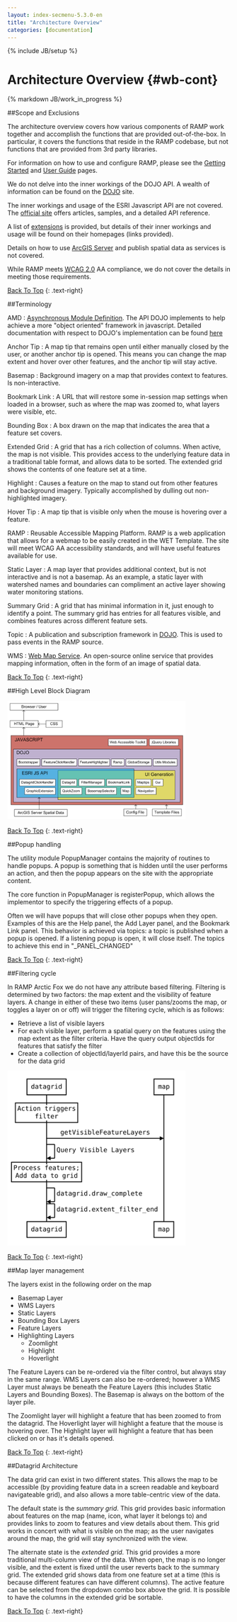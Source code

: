 ```yaml
---
layout: index-secmenu-5.3.0-en
title: "Architecture Overview"
categories: [documentation]
---
```

{% include JB/setup %}

<a name="top" />

# Architecture Overview {#wb-cont}

{% markdown JB/work_in_progress %}

<div class="toc"></div>

##Scope and Exclusions

The architecture overview covers how various components of RAMP work together and accomplish the functions that are provided out-of-the-box.  In particular, it covers the functions that reside in the RAMP codebase, but not functions that are provided from 3rd party libraries.

For information on how to use and configure RAMP, please see the [Getting Started](started-en.html) and [User Guide](ramp-customization-intro-en.html) pages.

We do not delve into the inner workings of the DOJO API.  A wealth of information can be found on the [DOJO](http://dojotoolkit.org/) site.

The inner workings and usage of the ESRI Javascript API are not covered.  The [official site](https://developers.arcgis.com/javascript/) offers articles, samples, and a detailed API reference.

A list of [extensions](external-libraries-en.html) is provided, but details of their inner workings and usage will be found on their homepages (links provided).

Details on how to use [ArcGIS Server](http://www.esri.com/software/arcgis/arcgisserver) and publish spatial data as services is not covered.

While RAMP meets [WCAG 2.0](http://www.w3.org/WAI/WCAG20/quickref/) AA compliance, we do not cover the details in meeting those requirements.

[Back To Top](#top)
{: .text-right}

##Terminology

AMD
: [Asynchronous Module Definition](https://github.com/amdjs/amdjs-api/wiki/AMD).  The API DOJO implements to help achieve a more "object oriented" framework in javascript.  Detailed documentation with respect to DOJO's implementation can be found [here](http://dojotoolkit.org/reference-guide/1.9/loader/amd.html)

Anchor Tip
: A map tip that remains open until either manually closed by the user, or another anchor tip is opened.  This means you can change the map extent and hover over other features, and the anchor tip will stay active.

Basemap
: Background imagery on a map that provides context to features.  Is non-interactive.

Bookmark Link
: A URL that will restore some in-session map settings when loaded in a browser, such as where the map was zoomed to, what layers were visible, etc.

Bounding Box
: A box drawn on the map that indicates the area that a feature set covers.

Extended Grid
: A grid that has a rich collection of columns.  When active, the map is not visible.  This provides access to the underlying feature data in a traditional table format, and allows data to be sorted.  The extended grid shows the contents of one feature set at a time.

Highlight
: Causes a feature on the map to stand out from other features and background imagery.  Typically accomplished by dulling out non-highlighted imagery.

Hover Tip
: A map tip that is visible only when the mouse is hovering over a feature.

RAMP
: Reusable Accessible Mapping Platform.  RAMP is a web application that allows for a webmap to be easily created in the WET Template.  The site will meet WCAG AA accessibility standards, and will have useful features available for use.

Static Layer
: A map layer that provides additional context, but is not interactive and is not a basemap.  As an example, a static layer with watershed names and boundaries can compliment an active layer showing water monitoring stations.

Summary Grid
: A grid that has minimal information in it, just enough to identify a point.   The summary grid has entries for all features visible, and combines features across different feature sets.

Topic
: A publication and subscription framework in [DOJO](http://dojotoolkit.org/reference-guide/1.9/dojo/topic.html).  This is used to pass events in the RAMP source.

WMS
: [Web Map Service](http://www.opengeospatial.org/standards/wms).  An open-source online service that provides mapping information, often in the form of an image of spatial data.

[Back To Top](#top)
{: .text-right}

##High Level Block Diagram

<section class="wb-lbx lbx-gal">
	<a href="assets/images/block_diagram.png">
		<img src="assets/images/block_diagram.png" style="max-width:80%" />
	</a>
</section>

[Back To Top](#top)
{: .text-right}

##Popup handling

The utility module PopupManager contains the majority of routines to handle popups.  A popup is something that is hidden until the user performs an action, and then the popup appears on the site with the appropriate content.

The core function in PopupManager is registerPopup, which allows the implementor to specify the triggering effects of a popup.

Often we will have popups that will close other popups when they open.  Examples of this are the Help panel, the Add Layer panel, and the Bookmark Link panel.  This behavior is achieved via topics: a topic is published when a popup is opened.  If a listening popup is open, it will close itself. The topics to achieve this end in "_PANEL_CHANGED"

[Back To Top](#top)
{: .text-right}

##Filtering cycle

In RAMP Arctic Fox we do not have any attribute based filtering.  Filtering is determined by two factors: the map extent and the visibility of feature layers.  A change in either of these two items (user pans/zooms the map, or toggles a layer on or off) will trigger the filtering cycle, which is as follows:

* Retrieve a list of visible layers
* For each visible layer, perform a spatial query on the features using the map extent as the filter criteria.  Have the query output objectIds for features that satisfy the filter
* Create a collection of objectId/layerId pairs, and have this be the source for the data grid

<section class="wb-lbx lbx-gal">
	<a href="assets/images/filter_data_sequence.svg">
		<img src="assets/images/filter_data_sequence.svg" style="max-width:80%" />
	</a>
</section>

[Back To Top](#top)
{: .text-right}

##Map layer management

The layers exist in the following order on the map

* Basemap Layer
* WMS Layers
* Static Layers
* Bounding Box Layers
* Feature Layers
* Highlighting Layers
  * Zoomlight
  * Highlight
  * Hoverlight

The Feature Layers can be re-ordered via the filter control, but always stay in the same range.  WMS Layers can also be re-ordered; however a WMS Layer must always be beneath the Feature Layers (this includes Static Layers and Bounding Boxes).  The Basemap is always on the bottom of the layer pile.

The Zoomlight layer will highlight a feature that has been zoomed to from the datagrid.  The Hoverlight layer will highlight a feature that the mouse is hovering over.  The Highlight layer will highlight a feature that has been clicked on or has it's details opened.

[Back To Top](#top)
{: .text-right}

##Datagrid Architecture

The data grid can exist in two different states.  This allows the map to be accessible (by providing feature data in a screen readable and keyboard navigateable grid), and also allows a more table-centric view of the data.

The default state is the _summary grid_.  This grid provides basic information about features on the map (name, icon, what layer it belongs to) and provides links to zoom to features and view details about them.  This grid works in concert with what is visible on the map; as the user navigates around the map, the grid will stay synchronized with the view.

The alternate state is the _extended grid_.  This grid provides a more traditional multi-column view of the data.  When open, the map is no longer visible, and the extent is fixed until the user reverts back to the summary grid.  The extended grid shows data from one feature set at a time (this is because different features can have different columns).  The active feature can be selected from the dropdown combo box above the grid.  It is possible to have the columns in the extended grid be sortable.

[Back To Top](#top)
{: .text-right}